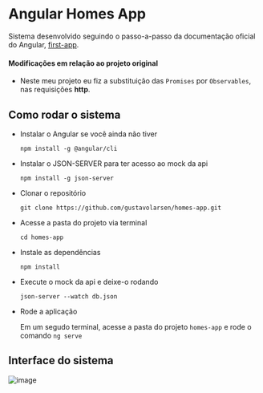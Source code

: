 # Angular Homes App

Sistema desenvolvido seguindo o passo-a-passo da documentação oficial do Angular, [first-app](https://angular.dev/tutorials/first-app). 

#### Modificações em relação ao projeto original
- Neste meu projeto eu fiz a substituição das `Promises` por `Observables`, nas requisições **http**.

## Como rodar o sistema

- Instalar o Angular se você ainda não tiver

  `npm install -g @angular/cli`

- Instalar o JSON-SERVER para ter acesso ao mock da api

  `npm install -g json-server`

- Clonar o repositório

  `git clone https://github.com/gustavolarsen/homes-app.git`

- Acesse a pasta do projeto via terminal

  `cd homes-app`

- Instale as dependências

  `npm install`

- Execute o mock da api e deixe-o rodando

  `json-server --watch db.json`

- Rode a aplicação

  Em um segudo terminal, acesse a pasta do projeto `homes-app` e rode o comando `ng serve`

## Interface do sistema

![image](https://github.com/gustavolarsen/homes-app/assets/55494775/d54071a1-4f0d-4fc5-955c-63571b31bb0a)
